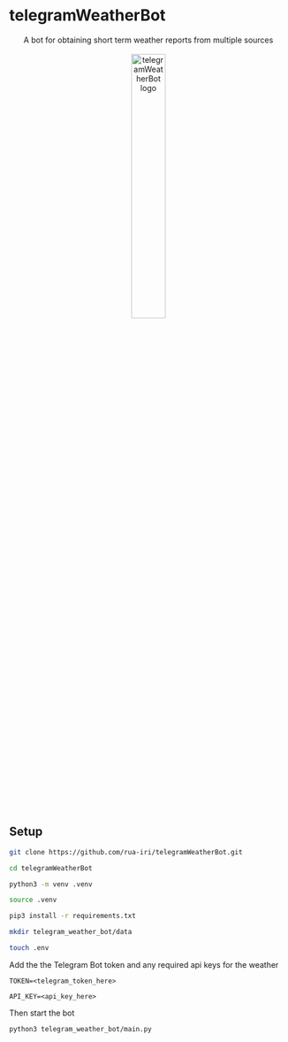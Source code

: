 # telegramWeatherBot

<div align="center">
  <div>
    A bot for obtaining short term weather reports from multiple sources
  </div>
  <br/>
  <div>
    <img src="https://github.com/rua-iri/telegramWeatherBot/assets/117874491/358d0708-1ff9-4aed-a723-c9c465654a71" alt="telegramWeatherBot logo" width="35%" style="border-radius: 15%" />
  </div>
</div>



## Setup


```bash
git clone https://github.com/rua-iri/telegramWeatherBot.git

cd telegramWeatherBot

python3 -m venv .venv

source .venv

pip3 install -r requirements.txt

mkdir telegram_weather_bot/data

touch .env

```


Add the the Telegram Bot token and any required api keys for the weather

```
TOKEN=<telegram_token_here>

API_KEY=<api_key_here>
```


Then start the bot

```
python3 telegram_weather_bot/main.py
```
